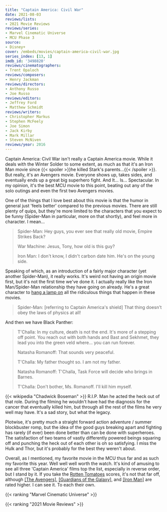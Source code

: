```yaml
---
title: "Captain America: Civil War"
date: 2021-08-03
reviews/lists:
- 2021 Movie Reviews
reviews/series:
- Marvel Cinematic Universe
- MCU Phase 3
source:
- Disney+
cover: /embeds/movies/captain-america-civil-war.jpg
series_index: [13, 1]
imdb_id: '3498820'
reviews/cinematographers:
- Trent Opaloch
reviews/composers:
- Henry Jackman
reviews/directors:
- Anthony Russo
- Joe Russo
reviews/editors:
- Jeffrey Ford
- Matthew Schmidt
reviews/writers:
- Christopher Markus
- Stephen McFeely
- Joe Simon
- Jack Kirby
- Mark Millar
- Steven McNiven
reviews/year: 2016
---
```

Captain America: Civil War isn't really a Captain America movie. While it deals with the Winter Solder to some extent, as much as that it's an Iron Man movie since {{< spoiler >}}he killed Stark's parents...{{< /spoiler >}}. But really, it's an Avengers movie. Everyone shows up, takes sides, and eventually ends up a great big superhero fight. And It... Is... Spectacular. In my opinion, it's the best MCU movie to this point, beating out any of the solo outings and even the first two Avengers movies.

One of the things that I love best about this movie is that the humor in general just 'feels better' compared to the previous movies. There are still plenty of quips, but they're more limited to the characters that you expect to be funny (Spider-Man in particular, more on that shortly), and feel more in character. I mean... 

> Spider-Man: Hey guys, you ever see that really old movie, Empire Strikes Back?
> 
> War Machine: Jesus, Tony, how old is this guy?
> 
> Iron Man: I don't know, I didn't carbon date him. He's on the young side.

Speaking of which, as an introduction of a fairly major character (yet another Spider-Man), it really works. It's weird not having an origin movie first, but it's not the first time we've done it. I actually really like the Iron Man/Spider-Man relationship they have going on already. He's a great character to [hang a lamp on](https://tvtropes.org/pmwiki/pmwiki.php/Main/LampshadeHanging) all the ridiculous things that happen in these movies. 

> Spider-Man: [referring to Captain America's shield] That thing doesn't obey the laws of physics at all! 

And then we have Black Panther:
 
> T'Challa: In my culture, death is not the end. It's more of a stepping off point. You reach out with both hands and Bast and Sekhmet, they lead you into the green veld where... you can run forever.
> 
> Natasha Romanoff: That sounds very peaceful.
> 
> T'Challa: My father thought so. I am not my father.
> 
> Natasha Romanoff: T'Challa, Task Force will decide who brings in Barnes.
> 
> T'Challa: Don't bother, Ms. Romanoff. I'll kill him myself.

{{< wikipedia "Chadwick Boseman" >}} R.I.P. Man he acted the heck out of that role. During the filming he wouldn't have had the diagnosis for the cancer that eventually killed him, but through all the rest of the films he very well may have. It's a sad story, but what the legacy. 

Plotwise, it's pretty much a straight forward action adventure / summer blockbuster romp, but the idea of the good guys breaking apart and fighting has rarely (if ever) been done better than can be done with superheroes. The satisfaction of two teams of vastly differently powered beings squaring off and punching the heck out of each other is oh so satisfying. I miss the Hulk and Thor, but it's probably for the best they weren't about. 

Overall, as I mentioned, my favorite movie in the MCU thus far and as such my favorite this year. Well well well worth the watch. It's kind of amusing to see all three 'Captain America' films top the list, especially in reverse order, but I stand by it. If you take the [Rotten Tomatoes](https://editorial.rottentomatoes.com/guide/all-marvel-cinematic-universe-movies-ranked/) scores, it's not that far off, although [[The Avengers]](), [[Guardians of the Galaxy]](), and [[Iron Man]]() are rated higher. I can see it. To each their own. 

{{< ranking "Marvel Cinematic Universe" >}}

{{< ranking "2021 Movie Reviews" >}}